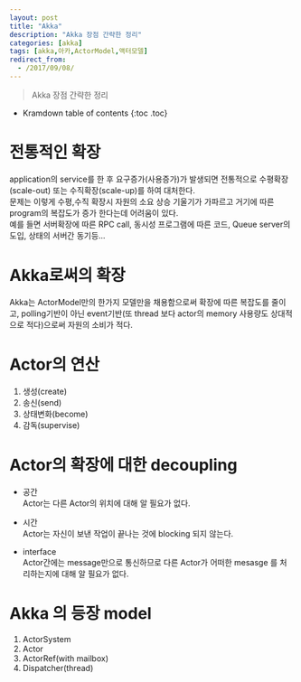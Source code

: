 ```yaml
---
layout: post
title: "Akka"
description: "Akka 장점 간략한 정리"
categories: [akka]
tags: [akka,아카,ActorModel,액터모델]
redirect_from:
  - /2017/09/08/
---
```


> Akka 장점 간략한 정리
>


* Kramdown table of contents
{:toc .toc}

# 전통적인 확장
application의 service를 한 후 요구증가(사용증가)가 발생되면 전통적으로 수평확장(scale-out) 또는 수직확장(scale-up)를 하여 대처한다.  
문제는 이렇게 수평,수직 확장시 자원의 소요 상승 기울기가 가파르고 거기에 따른 program의 복잡도가 증가 한다는데 어려움이 있다.  
예를 들면 서버확장에 따른 RPC call, 동시성 프로그램에 따른 코드, Queue server의 도입, 상태의 서버간 동기등...

# Akka로써의 확장
Akka는 ActorModel만의 한가지 모델만을 채용함으로써 확장에 따른 복잡도를 줄이고, polling기반이 아닌 event기반(또 thread 보다 actor의 memory 사용량도 상대적으로 적다)으로써 자원의 소비가 적다.  

# Actor의 연산
1. 생성(create)
2. 송신(send)
3. 상태변화(become) 
4. 감독(supervise)

# Actor의 확장에 대한 decoupling
- 공간  
Actor는 다른 Actor의 위치에 대해 알 필요가 없다.  

- 시간  
Actor는 자신이 보낸 작업이 끝나는 것에 blocking 되지 않는다.  

- interface  
Actor간에는 message만으로 통신하므로 다른 Actor가 어떠한 mesasge 를 처리하는지에 대해 알 필요가 없다.  

# Akka 의 등장 model
1. ActorSystem
2. Actor
3. ActorRef(with mailbox)
4. Dispatcher(thread)



[^1]: This is a footnote.

[kramdown]: https://kramdown.gettalong.org/
[Simple Texture]: https://github.com/yizeng/jekyll-theme-simple-texture
